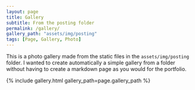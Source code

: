 ```yaml
---
layout: page
title: Gallery
subtitle: From the posting folder
permalink: /gallery/
gallery_path: "assets/img/posting"
tags: [Page, Gallery, Photo]
---
```


This is a photo gallery made from the static files in the `assets/img/posting` folder.
I wanted to create automatically a simple gallery from a folder without having to create a markdown page as you would for the portfolio.


{% include gallery.html gallery_path=page.gallery_path %}
